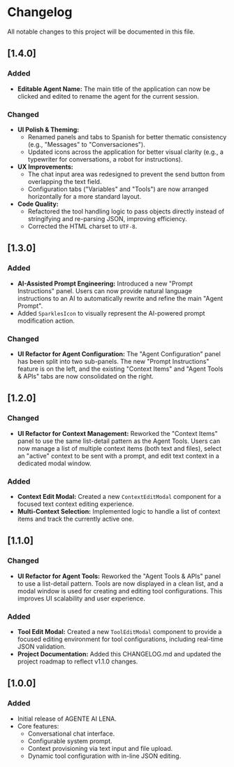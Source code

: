 # Changelog

All notable changes to this project will be documented in this file.

## [1.4.0]

### Added
-   **Editable Agent Name:** The main title of the application can now be clicked and edited to rename the agent for the current session.

### Changed
-   **UI Polish & Theming:**
    -   Renamed panels and tabs to Spanish for better thematic consistency (e.g., "Messages" to "Conversaciones").
    -   Updated icons across the application for better visual clarity (e.g., a typewriter for conversations, a robot for instructions).
-   **UX Improvements:**
    -   The chat input area was redesigned to prevent the send button from overlapping the text field.
    -   Configuration tabs ("Variables" and "Tools") are now arranged horizontally for a more standard layout.
-   **Code Quality:**
    -   Refactored the tool handling logic to pass objects directly instead of stringifying and re-parsing JSON, improving efficiency.
    -   Corrected the HTML charset to `UTF-8`.

## [1.3.0]

### Added
-   **AI-Assisted Prompt Engineering:** Introduced a new "Prompt Instructions" panel. Users can now provide natural language instructions to an AI to automatically rewrite and refine the main "Agent Prompt".
-   Added `SparklesIcon` to visually represent the AI-powered prompt modification action.

### Changed
-   **UI Refactor for Agent Configuration:** The "Agent Configuration" panel has been split into two sub-panels. The new "Prompt Instructions" feature is on the left, and the existing "Context Items" and "Agent Tools & APIs" tabs are now consolidated on the right.

## [1.2.0]

### Changed
-   **UI Refactor for Context Management:** Reworked the "Context Items" panel to use the same list-detail pattern as the Agent Tools. Users can now manage a list of multiple context items (both text and files), select an "active" context to be sent with a prompt, and edit text context in a dedicated modal window.

### Added
-   **Context Edit Modal:** Created a new `ContextEditModal` component for a focused text context editing experience.
-   **Multi-Context Selection:** Implemented logic to handle a list of context items and track the currently active one.

## [1.1.0]

### Changed
-   **UI Refactor for Agent Tools:** Reworked the "Agent Tools & APIs" panel to use a list-detail pattern. Tools are now displayed in a clean list, and a modal window is used for creating and editing tool configurations. This improves UI scalability and user experience.

### Added
-   **Tool Edit Modal:** Created a new `ToolEditModal` component to provide a focused editing environment for tool configurations, including real-time JSON validation.
-   **Project Documentation:** Added this CHANGELOG.md and updated the project roadmap to reflect v1.1.0 changes.

## [1.0.0]

### Added
-   Initial release of AGENTE AI LENA.
-   Core features:
    -   Conversational chat interface.
    -   Configurable system prompt.
    -   Context provisioning via text input and file upload.
    -   Dynamic tool configuration with in-line JSON editing.